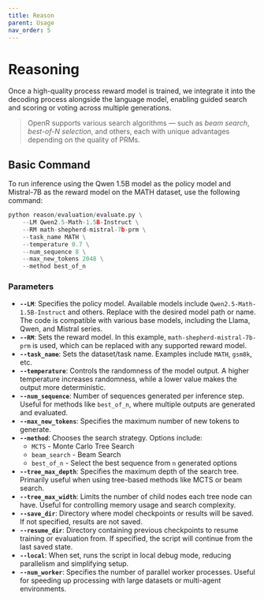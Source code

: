 ```yaml
---
title: Reason
parent: Usage
nav_order: 5
---
```



# Reasoning
Once a
high-quality process reward model is trained, we integrate it into the decoding process alongside the
language model, enabling guided search and scoring or voting across multiple generations.

>OpenR supports various search algorithms — such as *beam search*, *best-of-N selection*, and others, each with unique advantages depending on the quality of PRMs.


## Basic Command

To run inference using the Qwen 1.5B model as the policy model and Mistral-7B as the reward model on the MATH dataset, use the following command:

```python
python reason/evaluation/evaluate.py \
    --LM Qwen2.5-Math-1.5B-Instruct \
    --RM math-shepherd-mistral-7b-prm \
    --task_name MATH \
    --temperature 0.7 \
    --num_sequence 8 \
    --max_new_tokens 2048 \
    --method best_of_n
```
### Parameters

- **`--LM`**: Specifies the policy model. Available models include `Qwen2.5-Math-1.5B-Instruct` and others. Replace with the desired model path or name. The code is compatible with various base models, including the Llama, Qwen, and Mistral series.
- **`--RM`**: Sets the reward model. In this example, `math-shepherd-mistral-7b-prm` is used, which can be replaced with any supported reward model.
- **`--task_name`**: Sets the dataset/task name. Examples include `MATH`, `gsm8k`, etc.
- **`--temperature`**: Controls the randomness of the model output. A higher temperature increases randomness, while a lower value makes the output more deterministic.
- **`--num_sequence`**: Number of sequences generated per inference step. Useful for methods like `best_of_n`, where multiple outputs are generated and evaluated.
- **`--max_new_tokens`**: Specifies the maximum number of new tokens to generate.
- **`--method`**: Chooses the search strategy. Options include:
  - `MCTS` - Monte Carlo Tree Search
  - `beam_search` - Beam Search
  - `best_of_n` - Select the best sequence from `n` generated options
- **`--tree_max_depth`**: Specifies the maximum depth of the search tree. Primarily useful when using tree-based methods like MCTS or beam search.
- **`--tree_max_width`**: Limits the number of child nodes each tree node can have. Useful for controlling memory usage and search complexity.
- **`--save_dir`**: Directory where model checkpoints or results will be saved. If not specified, results are not saved.
- **`--resume_dir`**: Directory containing previous checkpoints to resume training or evaluation from. If specified, the script will continue from the last saved state.
- **`--local`**: When set, runs the script in local debug mode, reducing parallelism and simplifying setup.
- **`--num_worker`**: Specifies the number of parallel worker processes. Useful for speeding up processing with large datasets or multi-agent environments.
